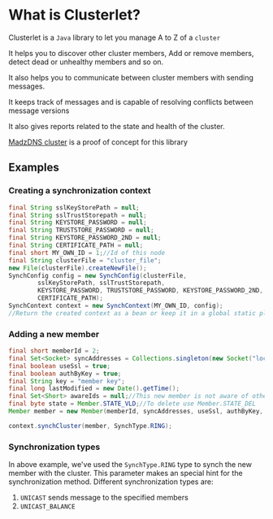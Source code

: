 # What is Clusterlet?

Clusterlet is a `Java` library to let you manage A to Z of a `cluster`

It helps you to discover other cluster members, Add or remove members, detect dead or unhealthy members and so on.

It also helps you to communicate between cluster members with sending messages.

It keeps track of messages and is capable of resolving conflicts between message versions

It also gives reports related to the state and health of the cluster.

[MadzDNS cluster](https://github.com/madzdns/cluster) is a proof of concept for this library

## Examples

### Creating a synchronization context

```java
final String sslKeyStorePath = null;
final String sslTrustStorepath = null;
final String KEYSTORE_PASSWORD = null;
final String TRUSTSTORE_PASSWORD = null;
final String KEYSTORE_PASSWORD_2ND = null;
final String CERTIFICATE_PATH = null;
final short MY_OWN_ID = 1;//Id of this node
final String clusterFile = "cluster_file";
new File(clusterFile).createNewFile();
SynchConfig config = new SynchConfig(clusterFile,
        sslKeyStorePath, sslTrustStorepath,
        KEYSTORE_PASSWORD, TRUSTSTORE_PASSWORD, KEYSTORE_PASSWORD_2ND,
        CERTIFICATE_PATH);
SynchContext context = new SynchContext(MY_OWN_ID, config);
//Return the created context as a bean or keep it in a global static place
```

### Adding a new member

```java
final short memberId = 2;
final Set<Socket> syncAddresses = Collections.singleton(new Socket("localhost:12346"));
final boolean useSsl = true;
final boolean authByKey = true;
final String key = "member key";
final long lastModified = new Date().getTime();
final Set<Short> awareIds = null;//This new member is not aware of other nodes
final byte state = Member.STATE_VLD;//To delete use Member.STATE_DEL
Member member = new Member(memberId, syncAddresses, useSsl, authByKey, key, lastModified, awareIds, state);

context.synchCluster(member, SynchType.RING);
```

### Synchronization types

In above example, we've used the `SynchType.RING` type to synch the new member with the cluster.
This parameter makes an special hint for the synchronization method.
Different synchronization types are:

1. `UNICAST` sends message to the specified members
2. `UNICAST_BALANCE`  
